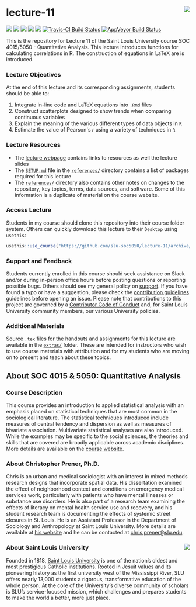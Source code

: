 lecture-11 <img src="https://slu-soc5050.github.io/images/logo.png" align="right" />
===========================================================
[![](https://img.shields.io/badge/semester-fall%202018-orange.svg)](https://github.com/slu-soc5050/lecture-11)
[![](https://img.shields.io/badge/release-full-brightgreen.svg)](https://github.com/slu-soc5050/lecture-11)
[![](https://img.shields.io/github/release/slu-soc5050/lecture-11.svg?label=version)](https://github.com/slu-soc5050/lecture-11/releases)
[![](https://img.shields.io/github/last-commit/slu-soc5050/lecture-11.svg)](https://github.com/slu-soc5050/lecture-11/commits/master)
[![](https://img.shields.io/github/repo-size/slu-soc5050/lecture-11.svg)](https://github.com/slu-soc5050/lecture-11)
[![Travis-CI Build Status](https://travis-ci.org/slu-soc5050/lecture-11.svg?branch=master)](https://travis-ci.org/slu-soc5050/lecture-11)
[![AppVeyor Build Status](https://ci.appveyor.com/api/projects/status/github/slu-soc5050/lecture-11?branch=master&svg=true)](https://ci.appveyor.com/project/chris-prener/lecture-11)

This is the repository for Lecture 11 of the Saint Louis University course SOC 4015/5050 - Quantitative Analysis. This lecture introduces functions for calculating correlations in R. The construction of equations in LaTeX are is introduced.

### Lecture Objectives
At the end of this lecture and its corresponding assignments, students should be able to:

1. Integrate in-line code and LaTeX equations into `.Rmd` files
2. Construct scatterplots designed to show trends when comparing continuous variables
3. Explain the meaning of the various different types of data objects in `R`
4. Estimate the value of Pearson's $r$ using a variety of techniques in `R`

### Lecture Resources

* The [lecture webpage](https://slu-soc5050.github.io/lecture-11) contains links to resources as well the lecture slides
* The [`SETUP.md`](/references/SETUP.md) file in the [`references/`](/references) directory contains a list of packages required for this lecture
* The [`references/`](/references) directory also contains other notes on changes to the repository, key topics, terms, data sources, and software. Some of this information is a duplicate of material on the course website.

### Access Lecture
Students in my course should clone this repository into their course folder system. Others can quickly download this lecture to their `Desktop` using `usethis`:

```r
usethis::use_course("https://github.com/slu-soc5050/lecture-11/archive/master.zip")
```

### Support and Feedback
Students currently enrolled in this course should seek assistance on Slack and/or during in-person office hours before posting questions or reporting possible bugs. Others should see my general policy on [support](.github/SUPPORT.md). If you have found a typo or have a suggestion, please check the [contribution guidelines](.github/CONTRIBUTING.md) guidelines before opening an issue. Please note that contributions to this project are governed by a [Contributor Code of Conduct](.github/CODE_OF_CONDUCT.md) and, for Saint Louis University community members, our various University policies.

### Additional Materials
Source `.tex` files for the handouts and assignments for this lecture are available in the [`extras/`](/extras) folder. These are intended for instructors who wish to use course materials with attribution and for my students who are moving on to present and teach about these topics.

## About SOC 4015 & 5050: Quantitative Analysis
### Course Description
This course provides an introduction to applied statistical analysis with an emphasis placed on statistical techniques that are most common in the sociological literature. The statistical techniques introduced include measures of central tendency and dispersion as well as measures of bivariate association. Multivariate statistical analyses are also introduced. While the examples may be specific to the social sciences, the theories and skills that are covered are broadly applicable across academic disciplines. More details are available on the [course website](https://slu-soc5050.github.io).

### About Christopher Prener, Ph.D.
Chris is an urban and medical sociologist with an interest in mixed methods research designs that incorporate spatial data. His dissertation examined the effect of neighborhood context and conditions on emergency medical services work, particularly with patients who have mental illnesses or substance use disorders. He is also part of a research team examining the effects of literacy on mental health service use and recovery, and his student research team is documenting the effects of systemic street closures in St. Louis. He is an Assistant Professor in the Department of Sociology and Anthropology at Saint Louis University. More details are available at [his website](https://chris-prener.github.io) and he can be contacted at [chris.prener@slu.edu](mailto:chris.prener@slu.edu).

### About Saint Louis University <img src="https://slu-soc5650.github.io/images/sluLogo.png" align="right" />
Founded in 1818, [Saint Louis University](http://wwww.slu.edu) is one of the nation’s oldest and most prestigious Catholic institutions. Rooted in Jesuit values and its pioneering history as the first university west of the Mississippi River, SLU offers nearly 13,000 students a rigorous, transformative education of the whole person. At the core of the University’s diverse community of scholars is SLU’s service-focused mission, which challenges and prepares students to make the world a better, more just place.
